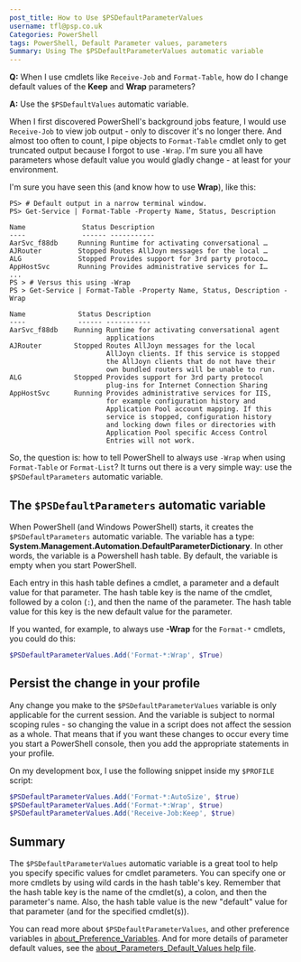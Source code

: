 ```yaml
---
post_title: How to Use $PSDefaultParameterValues
username: tfl@psp.co.uk
Categories: PowerShell
tags: PowerShell, Default Parameter values, parameters
Summary: Using The $PSDefaultParameterValues automatic variable
---
```


**Q:** When I use cmdlets like `Receive-Job` and `Format-Table`, how do I change default values of the **Keep** and **Wrap** parameters?

**A:** Use the `$PSDefaultValues` automatic variable.

When I first discovered PowerShell's background jobs feature, I would use `Receive-Job` to view job output - only to discover it's no longer there.
And almost too often to count, I pipe objects to `Format-Table` cmdlet only to get truncated output because I forgot to use `-Wrap`.
I'm sure you all have parameters whose default value you would gladly change - at least for your environment.

I'm sure you have seen this (and know how to use **Wrap**), like this:

```powershell-console
PS> # Default output in a narrow terminal window.
PS> Get-Service | Format-Table -Property Name, Status, Description

Name              Status Description
----              ------ -----------
AarSvc_f88db     Running Runtime for activating conversational …
AJRouter         Stopped Routes AllJoyn messages for the local …
ALG              Stopped Provides support for 3rd party protoco…
AppHostSvc       Running Provides administrative services for I…
...
PS > # Versus this using -Wrap
PS > Get-Service | Format-Table -Property Name, Status, Description -Wrap

Name             Status Description
----             ------ -----------
AarSvc_f88db    Running Runtime for activating conversational agent
                        applications
AJRouter        Stopped Routes AllJoyn messages for the local
                        AllJoyn clients. If this service is stopped
                        the AllJoyn clients that do not have their
                        own bundled routers will be unable to run.
ALG             Stopped Provides support for 3rd party protocol
                        plug-ins for Internet Connection Sharing
AppHostSvc      Running Provides administrative services for IIS,
                        for example configuration history and
                        Application Pool account mapping. If this
                        service is stopped, configuration history
                        and locking down files or directories with
                        Application Pool specific Access Control
                        Entries will not work.

```

So, the question is: how to tell PowerShell to always use `-Wrap` when using `Format-Table` or `Format-List`?
It turns out there is a very simple way: use the `$PSDefaultParameters` automatic variable.

## The `$PSDefaultParameters` automatic variable

When PowerShell (and Windows PowerShell) starts, it creates the `$PSDefaultParameters` automatic variable.
The variable has a type: **System.Management.Automation.DefaultParameterDictionary**.
In other words, the variable is a Powershell hash table.
By default, the variable is empty when you start PowerShell.

Each entry in this hash table defines a cmdlet, a parameter and a default value for that parameter.
The hash table key is the name of the cmdlet, followed by a colon (`:`), and then the name of the parameter.
The hash table value for this key is the new default value for the parameter.

If you wanted, for example, to always use **-Wrap** for the `Format-*` cmdlets, you could do this:

```PowerShell
$PSDefaultParameterValues.Add('Format-*:Wrap', $True)
```
## Persist the change in your profile
Any change you make to the `$PSDefaultParameterValues` variable is only applicable for the current session.
And the variable is subject to normal scoping rules - so changing the value in a script does not affect the session as a whole.
That means that if you want these changes to occur every time you start a PowerShell console, then you add the appropriate statements in your profile.

On my development box, I use the following snippet inside my `$PROFILE` script:

```powerShell
$PSDefaultParameterValues.Add('Format-*:AutoSize', $true)
$PSDefaultParameterValues.Add('Format-*:Wrap', $true)
$PSDefaultParameterValues.Add('Receive-Job:Keep', $true)
```

## Summary

The `$PSDefaultParameterValues` automatic variable is a great tool to help you specify specific values for cmdlet parameters.
You can specify one or more cmdlets by using wild cards in the hash table's key.
Remember that the hash table key is the name of the cmdlet(s), a colon, and then the parameter's name.
Also, the hash table value is the new "default" value for that parameter (and for the specified cmdlet(s)).

You can read more about `$PSDefaultParameterValues`, and other preference variables in [about_Preference_Variables](https://docs.microsoft.com/powershell/module/microsoft.powershell.core/about/about_preference_variables#psdefaultparametervalues). 
And for more details of parameter default values, see the [about_Parameters_Default_Values help file](https://docs.microsoft.com/powershell/module/microsoft.powershell.core/about/about_parameters_default_values).

